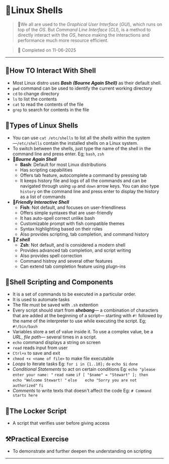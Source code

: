 # 🐧Linux Shells

> 🍟We all are used to the *Graphical User Interface* (*GUI*), which runs on top of the *OS*. But *Command Line Interface* (*CLI*), is a method to directly interact with the *OS*, hence making the interactions and performance much more resource efficient.

> 📅 Completed on 11-06-2025

---

## 🤏How TO Interact With Shell
- Most Linux distro uses ***Bash*** ***(Bourne Again Shell)*** as their default shell.
- `pwd` command can be used to identify the current working directory
- `cd` to change directory
- `ls` to list the contents
- `cat` to read the contents of the file
- `grep` to search for contents in the file

## 🦐Types of Linux Shells
- You can use `cat /etc/shells` to list all the *shells* within the system —`/etc/shells` contain the installed shells on a Linux system.
- To switch between the shells, just type the name of the shell in the command line and press enter. Eg; `bash`, `zsh`
- 🐚***Bourne Again Shell***
    - **Bash**: Default for most Linux distributions
    - Has scripting capabilities
    - Offers tab feature, autocomplete a command by pressing tab
    - It keeps history file and logs of all the commands and can be navigated through using `up` and `down` arrow keys. You can also type `history` on the command line and press enter to display the history as a list of commands
- 🍤***Friendly Interactive Shell***
    - **Fish**: Not default, and focuses on user-friendliness
    - Offers simple syntaxes that are user-friendly
    - It has auto-spell correct unlike bash
    - Customizable prompt with fish compatible themes
    - Syntax highlighting based on their roles
    - Also provides scripting, tab completion, and command history
- 🎼***Z shell***
    - **Zsh**: Not default, and is considered a modern shell
    - Provides advanced tab completion, and script writing
    - Also provides spell correction
    - Command histroy and several other features
    - Can extend tab completion feature using plugn-ins

## 📃Shell Scripting and Components
- It is a set of commands to be executed in a particular order.
- It is used to automate tasks
- The file must be saved with `.sh` extention
- Every script should start from ***shebang***— a combination of characters that are added at the beginning of a script— starting with `#!` followed by the name of the interpreter to use while executing the script. Eg; `#!/bin/bash`
- Variables store a set of value inside it. To use a complex value, be a *URL*, *file path*— several times in a script.
- `echo` command displays a string on screen
- `read` reads input from user
- `Ctrl+x` to save and exit
- `chmod +x <name of file>` to make file executable
- *Loops* to iterate tasks 
Eg:
    `for i in {1..10};`
    `do`
    `echo $i`
    `done`
- *Conditional Statements* to act on certain conditions
Eg:
    `echo "please enter your name: "`
    `read name`
    `if [ "$name" = "Stewart" ]; then`
    `   echo "Welcome Stewart! "`
    `else`
    `   echo "Sorry you are not authorized"`
    `fi`
- *Comments* to write texts that doesn't affect the code
Eg:
    `# Command starts here`

## 🔑The Locker Script
- A script that verifies user before giving access

## ⚒️Practical Exercise
- To demonstrate and further deepen the understanding on scripting

---